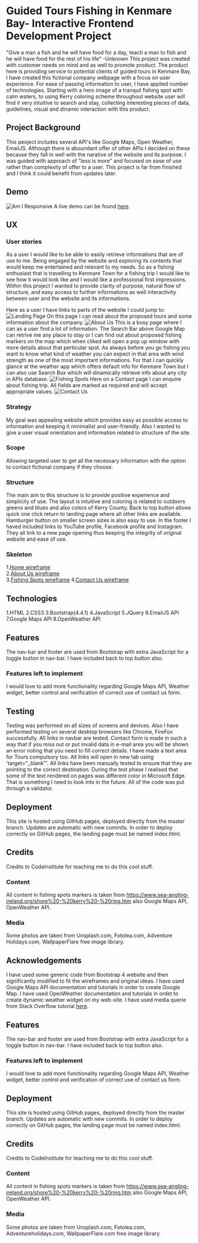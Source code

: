 
# Guided Tours Fishing in Kenmare Bay- Interactive Frontend Development Project

"Give a man a fish and he will have food for a day, teach a man to fish and he will have food for the rest of his life"
-Unknown
This project was created with customer needs on mind and as well to promote product. The product here is providing service to potential clients of guided tours in Kenmare Bay. I have created this fictional company webpage with a focus on user experience. For ease of passing information to user, I have applied number of technologies. Starting with a hero image of a tranquil fishing spot with calm waters, to using Kerry coloring scheme throughout website user will find it very intuitive to search and stay, collecting interesting pieces of data, guidelines, visual and dinamic interaction with this product. 
## Project Background
This peoject includes several API's like Google Maps, Open Weather, EmailJS. Although there is aboundant offer of other APIs
I decided on these because they fall in well with the narative of the website and its purpose. I was guided with approach of "less is more" and focused on ease of use rather than complexity of offer to a user. This project is far from finished and I think it could benefit from updates later.
## Demo  
![Am I Responsive](/assets/images/testing.png)
A live demo can be found [here](https://alchemist2016.github.io/Guided-Fishing-Tours-Kenmare-Bay/).
## UX  
### User stories
As a user I would like to be able to easily retrieve informations that are of use to me. Being engaged by the website and exploring its contents that would keep me entertained and relevant to my needs. So as a fishing enthusiast that is travelling to Kenmare Town for a fishing trip I would like to see how it would look like and I would like a professional first impressions.
Within this project I wanted to provide clarity of purpose, natural flow of structure, and easy access to 
further informations as well interactivity between user and the website and its informations. 

Here as a user I have links to parts of the website I could jump to:
![Landing Page](/assets/images/landing_page.png)
On this page I can read about the proposed tours and some information about the company.
![About Us](/assets/images/about_us.png)
This is a busy page where I can as a user find a lot of information. The Search Bar above Google Map can retrive me any place to stay or I can find out about proposed fishing markers on the map which when cliked will open a pop up window with more details about that perticular spot. 
As always before you go fishing you want to know what kind of weather you can expect in that area with wind strength as one of the most important informations. For that I can quickly glance at the weather app which offers default info for Kenmare Town but I can also use Search Box which will dinamically retrieve info about any city in APIs database.
![Fishing Spots](/assets/images/fishing_spots.png)
Here on a Contact page I can enquire about fishing trip. All fields are marked as required and will accept appropriate values.
![Contact Us](/assets/images/contact_us.png)
### Strategy
My goal was appealing website which provides easy as possible access to information and keeping it minimalist 
and user-friendly. Also I wanted to give a user visual orientation and information related to structure of the site.
### Scope
Allowing targeted user to get all the necessary information with the option to contact fictional company if they choose.
### Structure
The main aim to this structure is to provide positive experience and simplicity of use. The layout is intuitive and coloring is related to outdoors greens and blues and also colors of Kerry County. Back to top button allows quick one click return to landing page where all other links are available. Hamburger button on smaller screen sizes is also easy to use.
In the footer I haved included links to YouTube profile, Facebook profile and Instagram.
They all link to a new page opening thus keeping the integrity of original website and ease of use.
### Skeleton
1.[Home wireframe](/assets/wireframes/main_page.jpg)  
2.[About Us wireframe](/assets/wireframes/about_us.jpg)  
3.[Fishing Spots wireframe](/assets/wireframes/fishing_spots.jpg)
4.[Contact Us wireframe](/assets/wireframes/contact_us.jpg)

## Technologies  
1.HTML 
2.CSS3 
3.Bootstrap(4.4.1) 
4.JavaScript 
5.JQuery 
6.EmailJS API 
7.Google Maps API 
8.OpenWeather API 
## Features  
The nav-bar and footer are used from Bootstrap with extra JavaScript for a toggle button in nav-bar. I have included back to top button also.
### Features left to implement
I would love to add more functionality regarding Google Maps API, Weather widget, better control and verification of correct use of contact us form.
## Testing  
Testing was performed on all sizes of screens and devices. Also I have performed testing on several desktop browsers like Chrome, FireFox successfully. All links in navbar are tested. 
Contact form is made in such a way that if you miss out or put invalid data in e-mail area you will be shown an error noting that you need to fill correct details. I have made a text area for Tours compulsory too.
All links will open in new tab using 'target="_blank"'. All links have been manually tested to ensure that they are pointing to the correct destination.
During the test phase I realised that some of the text rendered on pages was different color in Microsoft Edge. That is something I need to look into in the future.
All of the code was put through a validator.
## Deployment  
This site is hosted using GitHub pages, deployed directly from the master branch. Updates are automatic with new commits. In order to deploy correctly on GitHub pages, the landing page must be named index.html.
## Credits 
Credits to CodeInstitute for teaching me to do this cool stuff.
### Content
All content in fishing spots markers is taken from https://www.sea-angling-ireland.org/shore%20-%20kerry%20-%20ring.htm
also Google Maps API, OpenWeather API.
### Media
Some photos are taken from Unsplash.com, Fotolea.com, Adventure Holidays.com, WallpaperFlare  free image library. 
## Acknowledgements  
I have used some generic code from Bootstrap 4 website and then significantly modified to fit the wireframes and original ideas.
I have used Google Maps API documentation and tutorials in order to create Google Map.
I have used OpenWeather documentation and tutorials in ordet to create dynamic weather widget on my web-site.
I have used media querie from Stack Overflow tutorial [here](https://stackoverflow.com/questions/tagged/media-queries). 
## Features  
The nav-bar and footer are used from Bootstrap with extra JavaScript for a toggle button in nav-bar. I have included back to top button also.
### Features left to implement
I would love to add more functionality regarding Google Maps API, Weather widget, better control and verification of correct use of contact us form.
## Deployment  
This site is hosted using GitHub pages, deployed directly from the master branch. Updates are automatic with new commits. In order to deploy correctly on GitHub pages, the landing page must be named index.html.
## Credits 
Credits to CodeInstitute for teaching me to do this cool stuff.
### Content
All content in fishing spots markers is taken from https://www.sea-angling-ireland.org/shore%20-%20kerry%20-%20ring.htm
also Google Maps API, OpenWeather API.
### Media
Some photos are taken from Unsplash.com, Fotolea.com, Adventureholidays.com, WallpaperFlare.com  free image library.